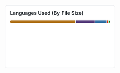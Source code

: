 <svg width="360" height="210" xmlns="http://www.w3.org/2000/svg">
<style>
svg {
  font-family: -apple-system, BlinkMacSystemFont, Segoe UI, Helvetica, Arial, sans-serif, Apple Color Emoji, Segoe UI Emoji;
  font-size: 14px;
  line-height: 21px;
}
#background {
  width: calc(100% - 10px);
  height: calc(100% - 10px);
  fill: white;
  stroke: rgb(225, 228, 232);
  stroke-width: 1px;
  rx: 6px;
  ry: 6px;
}
foreignObject {
  width: calc(100% - 10px - 32px);
  height: calc(100% - 10px - 24px);
}
h2 {
  margin-top: 0;
  margin-bottom: 0.75em;
  line-height: 24px;
  font-size: 16px;
  font-weight: 600;
  color: rgb(36, 41, 46);
  fill: rgb(36, 41, 46);
}
ul {
  list-style: none;
  padding-left: 0;
  margin-top: 0;
  margin-bottom: 0;
}
li {
  display: inline-flex;
  font-size: 12px;
  margin-right: 2ch;
  align-items: center;
  flex-wrap: nowrap;
  transform: translateX(-500%);
  animation-duration: 2s;
  animation-name: slideIn;
  animation-function: ease-in-out;
  animation-fill-mode: forwards;
}
@keyframes slideIn {
  to {
    transform: translateX(0);
  }
}
div.ellipsis {
  height: 100%;
  overflow: hidden;
  text-overflow: ellipsis;
}
.octicon {
  fill: rgb(88, 96, 105);
  margin-right: 0.5ch;
  vertical-align: top;
}
.progress {
  display: flex;
  height: 8px;
  overflow: hidden;
  background-color: rgb(225, 228, 232);
  border-radius: 6px;
  outline: 1px solid transparent;
  margin-bottom: 1em;
}
.progress-item {
  outline: 2px solid rgb(225, 228, 232);
  border-collapse: collapse;
}
.lang {
  font-weight: 600;
  margin-right: 4px;
  color: rgb(36, 41, 46);
}
.percent {
  color: rgb(88, 96, 105)
}
</style>
<g>
<rect x="5" y="5" id="background" />
<g>
<foreignObject x="21" y="17" width="318" height="176">
<div xmlns="http://www.w3.org/1999/xhtml" class="ellipsis">

<h2>Languages Used (By File Size)</h2>

<div>
<span class="progress">
<span style="background-color: #b07219;width: 65.758%;" class="progress-item"></span><span style="background-color: #563d7c;width: 19.403%;" class="progress-item"></span><span style="background-color: #3572A5;width: 12.103%;" class="progress-item"></span><span style="background-color: #e34c26;width: 1.538%;" class="progress-item"></span><span style="background-color: #178600;width: 1.198%;" class="progress-item"></span>
</span>
</div>

<ul>


<li style="animation-delay: 0ms;">
<svg xmlns="http://www.w3.org/2000/svg" class="octicon" style="fill:#b07219;"
viewBox="0 0 16 16" version="1.1" width="16" height="16"><path
fill-rule="evenodd" d="M8 4a4 4 0 100 8 4 4 0 000-8z"></path></svg>
<span class="lang">Java</span>
<span class="percent">65.76%</span>
</li>


<li style="animation-delay: 150ms;">
<svg xmlns="http://www.w3.org/2000/svg" class="octicon" style="fill:#563d7c;"
viewBox="0 0 16 16" version="1.1" width="16" height="16"><path
fill-rule="evenodd" d="M8 4a4 4 0 100 8 4 4 0 000-8z"></path></svg>
<span class="lang">CSS</span>
<span class="percent">19.40%</span>
</li>


<li style="animation-delay: 300ms;">
<svg xmlns="http://www.w3.org/2000/svg" class="octicon" style="fill:#3572A5;"
viewBox="0 0 16 16" version="1.1" width="16" height="16"><path
fill-rule="evenodd" d="M8 4a4 4 0 100 8 4 4 0 000-8z"></path></svg>
<span class="lang">Python</span>
<span class="percent">12.10%</span>
</li>


<li style="animation-delay: 450ms;">
<svg xmlns="http://www.w3.org/2000/svg" class="octicon" style="fill:#e34c26;"
viewBox="0 0 16 16" version="1.1" width="16" height="16"><path
fill-rule="evenodd" d="M8 4a4 4 0 100 8 4 4 0 000-8z"></path></svg>
<span class="lang">HTML</span>
<span class="percent">1.54%</span>
</li>


<li style="animation-delay: 600ms;">
<svg xmlns="http://www.w3.org/2000/svg" class="octicon" style="fill:#178600;"
viewBox="0 0 16 16" version="1.1" width="16" height="16"><path
fill-rule="evenodd" d="M8 4a4 4 0 100 8 4 4 0 000-8z"></path></svg>
<span class="lang">C#</span>
<span class="percent">1.20%</span>
</li>



</ul>

</div>
</foreignObject>
</g>
</g>
</svg>

